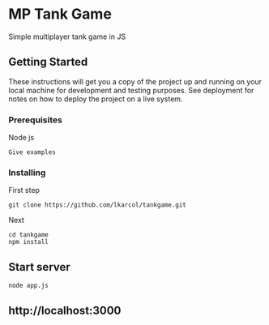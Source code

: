 # MP Tank Game

Simple multiplayer tank game in JS

## Getting Started

These instructions will get you a copy of the project up and running on your local machine for development and testing purposes. See deployment for notes on how to deploy the project on a live system.

### Prerequisites

Node js


```
Give examples
```

### Installing

First step

```
git clone https://github.com/lkarcol/tankgame.git
```

Next

```
cd tankgame
npm install
```



## Start server

```
node app.js
```

## http://localhost:3000
